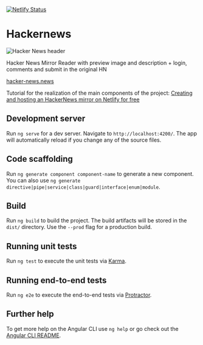 
[![Netlify Status](https://api.netlify.com/api/v1/badges/787b9161-54ba-4604-8f4e-b84852d9bad3/deploy-status)](https://app.netlify.com/sites/hacker-news-rich/deploys)
# Hackernews

![Hacker News header](https://miro.medium.com/max/1400/1*dVvWbWD0byNdKjPyTGbePA.png)

Hacker News Mirror Reader with preview image and description + login, comments and submit in the original HN

[hacker-news.news](https://www.hacker-news.news)

Tutorial for the realization of the main components of the project: 
[Creating and hosting an HackerNews mirror on Netlify for free](https://medium.com/@PiccoGabriele/creating-and-hosting-an-hackernews-mirror-on-netlify-for-free-2b06e12cf77d)

## Development server

Run `ng serve` for a dev server. Navigate to `http://localhost:4200/`. The app will automatically reload if you change any of the source files.

## Code scaffolding

Run `ng generate component component-name` to generate a new component. You can also use `ng generate directive|pipe|service|class|guard|interface|enum|module`.

## Build

Run `ng build` to build the project. The build artifacts will be stored in the `dist/` directory. Use the `--prod` flag for a production build.

## Running unit tests

Run `ng test` to execute the unit tests via [Karma](https://karma-runner.github.io).

## Running end-to-end tests

Run `ng e2e` to execute the end-to-end tests via [Protractor](http://www.protractortest.org/).

## Further help

To get more help on the Angular CLI use `ng help` or go check out the [Angular CLI README](https://github.com/angular/angular-cli/blob/master/README.md).
